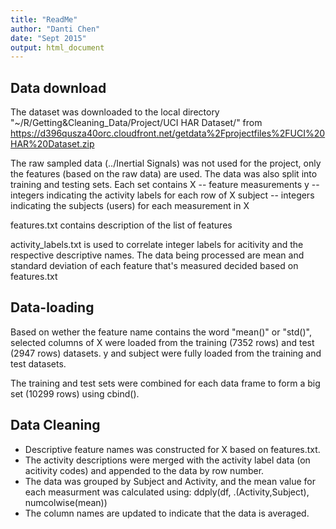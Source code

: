 ```yaml
---
title: "ReadMe"
author: "Danti Chen"
date: "Sept 2015"
output: html_document
---
```


## Data download

The dataset was downloaded to the local directory "~/R/Getting&Cleaning_Data/Project/UCI HAR Dataset/" from https://d396qusza40orc.cloudfront.net/getdata%2Fprojectfiles%2FUCI%20HAR%20Dataset.zip 

The raw sampled data (../Inertial Signals) was not used for the project, only the features (based on the raw data)  are used. The data was also split into training and testing sets. Each set contains 
X -- feature measurements
y -- integers indicating the activity labels for each row of X
subject -- integers indicating the subjects (users) for each measurement in X


features.txt contains description of the list of features


activity_labels.txt is used to correlate integer labels for acitivity and the respective descriptive names.
The data being processed are mean and standard deviation of each feature that's measured decided based on features.txt

## Data-loading
Based on wether the feature name contains the word "mean()" or "std()", selected columns of X were loaded from the training (7352 rows) and test (2947 rows) datasets. y and subject were fully loaded from the training and test datasets.

The training and test sets were combined for each data frame to form a big set (10299 rows) using cbind().

## Data Cleaning

* Descriptive feature names was constructed for X based on features.txt.
* The activity descriptions were merged with the activity label data (on acitivity codes) and appended to the data by row number.
* The data was grouped by Subject and Activity, and the mean value for each measurment was calculated using: ddply(df, .(Activity,Subject), numcolwise(mean))
* The column names are updated to indicate that the data is averaged.

